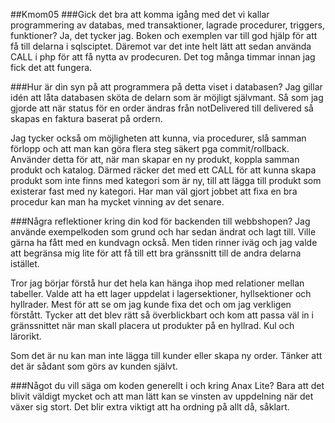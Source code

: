 ##Kmom05
###Gick det bra att komma igång med det vi kallar programmering av databas, med transaktioner, lagrade procedurer, triggers, funktioner?
Ja, det tycker jag. Boken och exemplen var till god hjälp för att få till delarna i sqlsciptet. Däremot var det inte helt lätt att sedan använda CALL i php för att få nytta av prodecuren. Det tog många timmar innan jag fick det att fungera.

###Hur är din syn på att programmera på detta viset i databasen?
Jag gillar idén att låta databasen sköta de delarn som är möjligt självmant. Så som jag gjorde att när status för en order ändras från notDelivered till delivered så skapas en faktura baserat på ordern.

Jag tycker också om möjligheten att kunna, via procedurer, slå samman förlopp och att man kan göra flera steg säkert pga commit/rollback. Använder detta för att, när man skapar en ny produkt, koppla samman produkt och katalog. Därmed räcker det med ett CALL för att kunna skapa produkt som inte finns med kategori som är ny, till att lägga till produkt som existerar fast med ny kategori. Har man väl gjort jobbet att fixa en bra procedur kan man ha mycket vinning av det senare.

###Några reflektioner kring din kod för backenden till webbshopen?
Jag använde exempelkoden som grund och har sedan ändrat och lagt till. Ville gärna ha fått med en kundvagn också. Men tiden rinner iväg och jag valde att begränsa mig lite för att få till ett bra gränssnitt till de andra delarna istället.

Tror jag börjar förstå hur det hela kan hänga ihop med relationer mellan tabeller. Valde att ha ett lager uppdelat i lagersektioner, hyllsektioner och hyllrader. Mest för att se om jag kunde fixa det och om jag verkligen förstått. Tycker att det blev rätt så överblickbart och kom att passa väl in i gränssnittet när man skall placera ut produkter på en hyllrad. Kul och lärorikt.

Som det är nu kan man inte lägga till kunder eller skapa ny order. Tänker att det är sådant som görs av kunden självt.


###Något du vill säga om koden generellt i och kring Anax Lite?
Bara att det blivit väldigt mycket och att man lätt kan se vinsten av uppdelning när det växer sig stort. Det blir extra viktigt att ha ordning på allt då, såklart.

